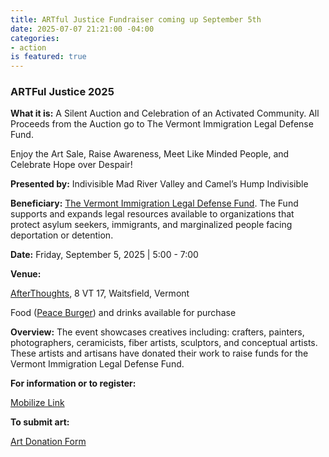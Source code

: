 ```yaml
---
title: ARTful Justice Fundraiser coming up September 5th
date: 2025-07-07 21:21:00 -04:00
categories:
- action
is featured: true
---
```


### ARTFul Justice 2025

**What it is:** A Silent Auction and Celebration of an Activated Community.  All Proceeds from the Auction go to The Vermont Immigration Legal Defense Fund.  

Enjoy the Art Sale, Raise Awareness, Meet Like Minded People, and Celebrate Hope over Despair!
 
**Presented by:** Indivisible Mad River Valley and Camel’s Hump Indivisible
 
**Beneficiary:**  [The Vermont Immigration Legal Defense Fund](https://www.vermontlegaldefensefund.com/).  The Fund supports and expands legal resources available to organizations that protect asylum seekers, immigrants, and marginalized people facing deportation or detention.
 
**Date:** Friday, September 5, 2025  |  5:00 - 7:00 

**Venue:** 

[AfterThoughts](https://www.afterthoughtsvt.com/), 8 VT 17, Waitsfield, Vermont

Food ([Peace Burger](https://peaceburgervt.com/)) and drinks available for purchase

**Overview:** The event showcases creatives including: crafters, painters, photographers, ceramicists, fiber artists, sculptors, and conceptual artists. These artists and artisans have donated their work to raise funds for the Vermont Immigration Legal Defense Fund. 
 
**For information or to register:** 

[Mobilize Link](https://www.mobilize.us/indivisiblemadrivervalley/event/810698/)

**To submit art:** 

[Art Donation Form](https://form.jotform.com/251835282978067)





